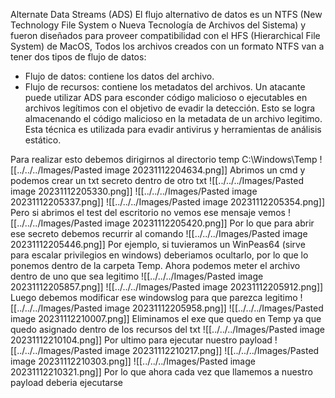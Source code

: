 Alternate Data Streams (ADS)
El flujo alternativo de datos es un NTFS (New Technology File System o Nueva Tecnología de Archivos del Sistema) y fueron diseñados para proveer compatibilidad con el HFS (Hierarchical File System) de MacOS,
Todos los archivos creados con un formato NTFS van a tener dos tipos de flujo de datos:
- Flujo de datos: contiene los datos del archivo.
- Flujo de recursos: contiene los metadatos del archivos.
Un atacante puede utilizar ADS para esconder código malicioso o ejecutables en archivos legítimos con el objetivo de evadir la detección. 
Esto se logra almacenando el código malicioso en la metadata de un archivo legitimo.
Esta técnica es utilizada para evadir antivirus y herramientas de análisis estático.

Para realizar esto debemos dirigirnos al directorio temp C:\\Windows\\Temp
![[../../../Images/Pasted image 20231112204634.png]]
Abrimos un cmd y podemos crear un txt secreto dentro de otro txt
![[../../../Images/Pasted image 20231112205330.png]]
![[../../../Images/Pasted image 20231112205337.png]]
![[../../../Images/Pasted image 20231112205354.png]]
Pero si abrimos el test del escritorio no vemos ese mensaje vemos
![[../../../Images/Pasted image 20231112205420.png]]
Por lo que para abrir ese secreto debemos recurrir al comando 
![[../../../Images/Pasted image 20231112205446.png]]
Por ejemplo, si tuvieramos un WinPeas64 (sirve para escalar privilegios en windows) deberiamos ocultarlo, por lo que lo ponemos dentro de la carpeta Temp. 
Ahora podemos meter el archivo dentro de uno que sea legitimo
![[../../../Images/Pasted image 20231112205857.png]]
![[../../../Images/Pasted image 20231112205912.png]]
Luego debemos modificar ese windowslog para que parezca legitimo
![[../../../Images/Pasted image 20231112205958.png]]
![[../../../Images/Pasted image 20231112210007.png]]
Eliminamos el exe que quedo en Temp ya que quedo asignado dentro de los recursos del txt
![[../../../Images/Pasted image 20231112210104.png]]
Por ultimo para ejecutar nuestro payload
![[../../../Images/Pasted image 20231112210217.png]]
![[../../../Images/Pasted image 20231112210303.png]]
![[../../../Images/Pasted image 20231112210321.png]]
Por lo que ahora cada vez que llamemos a nuestro payload deberia ejecutarse
